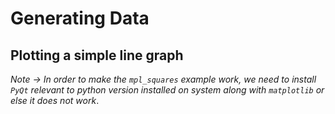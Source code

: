 # Generating Data

## Plotting a simple line graph

_Note -> In order to make the `mpl_squares` example work, we need to install `PyQt` relevant to python version installed on system along with `matplotlib` or else it does not work_.
